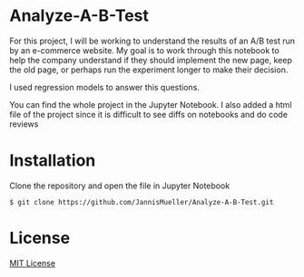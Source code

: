 # Analyze-A-B-Test

For this project, I will be working to understand the results of an A/B test run by an e-commerce website. 
My goal is to work through this notebook to help the company understand if they should implement the new page, keep the old page, or perhaps run the experiment longer to make their decision.

I used regression models to answer this questions.

You can find the whole project in the Jupyter Notebook. I also added a html file of the project since it is difficult to see diffs on notebooks and do code reviews


# Installation 
Clone the repository and open the file in Jupyter Notebook

`$ git clone https://github.com/JannisMueller/Analyze-A-B-Test.git`

# License 

[MIT License](https://opensource.org/licenses/MIT)
